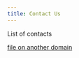 ```yaml
---
title: Contact Us
---
```


List of contacts

[file on another domain](https://not-mademistakes.com/absolute-file.html)
